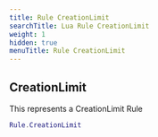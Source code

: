 ```yaml
---
title: Rule CreationLimit
searchTitle: Lua Rule CreationLimit
weight: 1
hidden: true
menuTitle: Rule CreationLimit
---
```

## CreationLimit

This represents a CreationLimit Rule
```lua
Rule.CreationLimit
```
